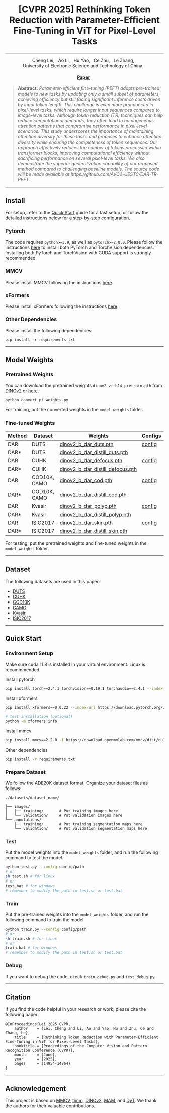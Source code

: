 <h1 align="center">[CVPR 2025] Rethinking Token Reduction with Parameter-Efficient Fine-Tuning in ViT for Pixel-Level Tasks</h1>

<div align="center">
  <hr>
  Cheng Lei, &nbsp;
  Ao Li, &nbsp;
  Hu Yao, &nbsp;
  Ce Zhu, &nbsp;
  Le Zhang, &nbsp;
  <br>
    University of Electronic Science and Technology of China. &nbsp;

  <h4>
    <a href="https://openaccess.thecvf.com/content/CVPR2025/html/Lei_Rethinking_Token_Reduction_with_Parameter-Efficient_Fine-Tuning_in_ViT_for_Pixel-Level_CVPR_2025_paper.html">Paper</a> &nbsp; 
  </h4>
</div>

<blockquote>
<b>Abstract:</b> <i>Parameter-efficient fine-tuning (PEFT) adapts pre-trained models to new tasks by updating only a small subset of parameters, achieving efficiency but still facing significant inference costs driven by input token length. This challenge is even more pronounced in pixel-level tasks, which require longer input sequences compared to image-level tasks. Although token reduction (TR) techniques can help reduce computational demands, they often lead to homogeneous attention patterns that compromise performance in pixel-level scenarios. This study underscores the importance of maintaining attention diversity for these tasks and proposes to enhance attention diversity while ensuring the completeness of token sequences. Our approach effectively reduces the number of tokens processed within transformer blocks, improving computational efficiency without sacrificing performance on several pixel-level tasks. We also demonstrate the superior generalization capability of our proposed method compared to challenging baseline models. The source code will be made available at https://github.com/AVC2-UESTC/DAR-TR-PEFT.</i>
</blockquote>

<!-- <p align="center">
  <img width="1000" src="figs/framework.png">
</p> -->

---


## Install

For setup, refer to the [Quick Start](#quick-start) guide for a fast setup, or follow the detailed instructions below for a step-by-step configuration.

### Pytorch

The code requires `python>=3.9`, as well as `pytorch>=2.0.0`. Please follow the instructions [here](https://pytorch.org/get-started/locally/) to install both PyTorch and TorchVision dependencies. Installing both PyTorch and TorchVision with CUDA support is strongly recommended.

### MMCV

Please install MMCV following the instructions [here](https://github.com/open-mmlab/mmcv/tree/master).

### xFormers

Please install xFormers following the instructions [here](https://github.com/facebookresearch/xformers/tree/main).


### Other Dependencies

Please install the following dependencies:

```
pip install -r requirements.txt
```

---

## Model Weights

### Pretrained Weights

You can download the pretrained weights `dinov2_vitb14_pretrain.pth` from [DINOv2](https://github.com/facebookresearch/dinov2) or [here](https://dl.fbaipublicfiles.com/dinov2/dinov2_vitb14/dinov2_vitb14_pretrain.pth).

```sh
python convert_pt_weights.py 
```

For training, put the converted weights in the `model_weights` folder.

### Fine-tuned Weights

| Method | Dataset    | Weights | Configs |
| --- | --- | --- | --- |
| DAR | DUTS    | [dinov2_b_dar_duts.pth](https://github.com/AVC2-UESTC/DAR-TR-PEFT/releases/download/weights/dinov2_b_dar_duts.pth) | [config](./configs/dinov2/config_dinov2_b_dar_duts.py) |
| DAR* | DUTS    | [dinov2_b_dar_distill_duts.pth](https://github.com/AVC2-UESTC/DAR-TR-PEFT/releases/download/weights/dinov2_b_dar_distill_duts.pth) |  |
| DAR | CUHK    | [dinov2_b_dar_defocus.pth](https://github.com/AVC2-UESTC/DAR-TR-PEFT/releases/download/weights/dinov2_b_dar_defocus.pth) | [config](./configs/dinov2/config_dinov2_b_dar_defocus.py) |
| DAR* | CUHK    | [dinov2_b_dar_distill_defocus.pth](https://github.com/AVC2-UESTC/DAR-TR-PEFT/releases/download/weights/dinov2_b_dar_distill_defocus.pth) |  |
| DAR | COD10K, CAMO   | [dinov2_b_dar_cod.pth](https://github.com/AVC2-UESTC/DAR-TR-PEFT/releases/download/weights/dinov2_b_dar_cod.pth) | [config](./configs/dinov2/config_dinov2_b_dar_cod.py) |
| DAR* | COD10K, CAMO    | [dinov2_b_dar_distill_cod.pth](https://github.com/AVC2-UESTC/DAR-TR-PEFT/releases/download/weights/dinov2_b_dar_distill_cod.pth) |  |
| DAR | Kvasir    | [dinov2_b_dar_polyp.pth](https://github.com/AVC2-UESTC/DAR-TR-PEFT/releases/download/weights/dinov2_b_dar_polyp.pth) | [config](./configs/dinov2/config_dinov2_b_dar_polyp.py) |
| DAR* | Kvasir    | [dinov2_b_dar_distill_polyp.pth](https://github.com/AVC2-UESTC/DAR-TR-PEFT/releases/download/weights/dinov2_b_dar_distill_polyp.pth) |  |
| DAR | ISIC2017    | [dinov2_b_dar_skin.pth](https://github.com/AVC2-UESTC/DAR-TR-PEFT/releases/download/weights/dinov2_b_dar_skin.pth) | [config](./configs/dinov2/config_dinov2_b_dar_skin.py) |
| DAR* | ISIC2017    | [dinov2_b_dar_distill_skin.pth](https://github.com/AVC2-UESTC/DAR-TR-PEFT/releases/download/weights/dinov2_b_dar_distill_skin.pth) |  |


For testing, put the pretrained weights and fine-tuned weights in the `model_weights` folder.


---

## Dataset

The following datasets are used in this paper:
- [DUTS](https://saliencydetection.net/duts/#orgf319326)
- [CUHK](http://www.cse.cuhk.edu.hk/leojia/projects/dblurdetect/)
- [COD10K](https://github.com/DengPingFan/SINet/)
- [CAMO](https://drive.google.com/drive/folders/1h-OqZdwkuPhBvGcVAwmh0f1NGqlH_4B6)
- [Kvasir](https://github.com/DebeshJha/2020-MediaEval-Medico-polyp-segmentation/tree/master)
- [ISIC2017](https://challenge.isic-archive.com/data/#2017)

---

## Quick Start

### Environment Setup

Make sure cuda 11.8 is installed in your virtual environment. Linux is recommmended.

Install pytorch

```sh
pip install torch==2.4.1 torchvision==0.19.1 torchaudio==2.4.1 --index-url https://download.pytorch.org/whl/cu118
```

Install xformers

```sh
pip install xformers==0.0.22 --index-url https://download.pytorch.org/whl/cu118

# test installation (optional)
python -m xformers.info
```

Install mmcv

```sh
pip install mmcv==2.2.0 -f https://download.openmmlab.com/mmcv/dist/cu118/torch2.4/index.html
```

Other dependencies

```sh
pip install -r requirements.txt
```

### Prepare Dataset

We follow the [ADE20K](https://github.com/CSAILVision/semantic-segmentation-pytorch) dataset format. Organize your dataset files as follows:

```
./datasets/dataset_name/

├── images/
│   ├── training/       # Put training images here
│   └── validation/     # Put validation images here
└── annotations/
    ├── training/       # Put training segmentation maps here 
    └── validation/     # Put validation segmentation maps here 
```

### Test

Put the model weights into the `model_weights` folder, and run the following command to test the model. 

```sh
python test.py --config config/path
# or
sh test.sh # for linux
# or
test.bat # for windows
# remember to modify the path in test.sh or test.bat
```

### Train

Put the pre-trained weights into the `model_weights` folder, and run the following command to train the model. 

```sh
python train.py --config config/path
# or
sh train.sh # for linux
# or
train.bat # for windows
# remember to modify the path in test.sh or test.bat
```


### Debug

If you want to debug the code, ckeck `train_debug.py` and `test_debug.py`.





---

## Citation

If you find the code helpful in your research or work, please cite the following paper:

```
@InProceedings{Lei_2025_CVPR,
    author    = {Lei, Cheng and Li, Ao and Yao, Hu and Zhu, Ce and Zhang, Le},
    title     = {Rethinking Token Reduction with Parameter-Efficient Fine-Tuning in ViT for Pixel-Level Tasks},
    booktitle = {Proceedings of the Computer Vision and Pattern Recognition Conference (CVPR)},
    month     = {June},
    year      = {2025},
    pages     = {14954-14964}
}
```


---

## Acknowledgement

This project is based on [MMCV](https://github.com/open-mmlab/mmcv), [timm](https://github.com/huggingface/pytorch-image-models), [DINOv2](https://github.com/facebookresearch/dinov2), [MAM](https://github.com/jxhe/unify-parameter-efficient-tuning), and [DyT](https://github.com/NUS-HPC-AI-Lab/Dynamic-Tuning). We thank the authors for their valuable contributions.
